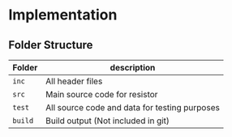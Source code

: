# Implementation

## Folder Structure
Folder        | description
--------------| ----------------------------------------------
`inc`         | All header files
`src`         | Main source code for resistor
`test`        | All source code and data for testing purposes
`build`       | Build output (Not included in git)

